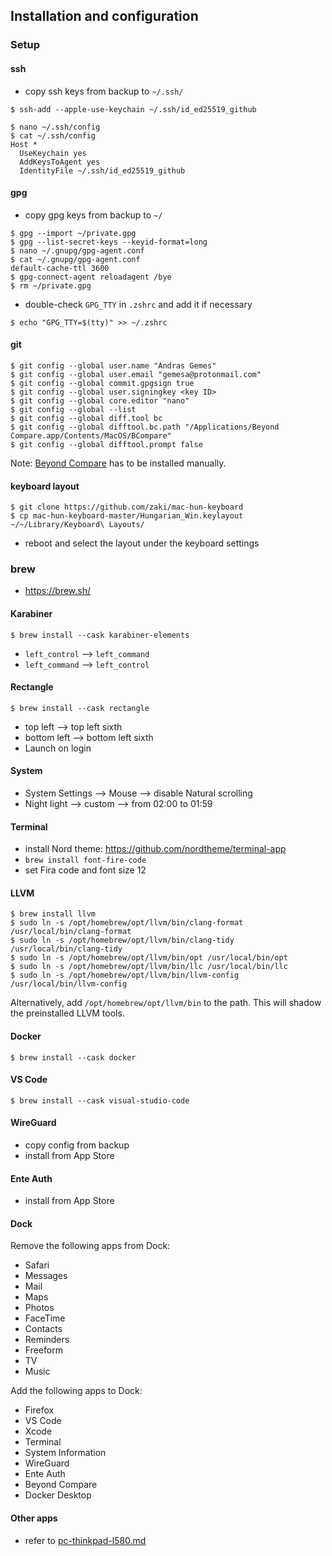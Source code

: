 ## Installation and configuration

### Setup

#### ssh

- copy ssh keys from backup to `~/.ssh/`

```
$ ssh-add --apple-use-keychain ~/.ssh/id_ed25519_github
```

```
$ nano ~/.ssh/config
$ cat ~/.ssh/config
Host *
  UseKeychain yes
  AddKeysToAgent yes
  IdentityFile ~/.ssh/id_ed25519_github
```

#### gpg

- copy gpg keys from backup to `~/`

```
$ gpg --import ~/private.gpg
$ gpg --list-secret-keys --keyid-format=long
$ nano ~/.gnupg/gpg-agent.conf
$ cat ~/.gnupg/gpg-agent.conf
default-cache-ttl 3600
$ gpg-connect-agent reloadagent /bye
$ rm ~/private.gpg
```

- double-check `GPG_TTY` in `.zshrc` and add it if necessary

```
$ echo "GPG_TTY=$(tty)" >> ~/.zshrc
```

#### git

```
$ git config --global user.name "Andras Gemes"
$ git config --global user.email "gemesa@protonmail.com"
$ git config --global commit.gpgsign true
$ git config --global user.signingkey <key ID>
$ git config --global core.editor "nano"
$ git config --global --list
$ git config --global diff.tool bc
$ git config --global difftool.bc.path "/Applications/Beyond Compare.app/Contents/MacOS/BCompare"
$ git config --global difftool.prompt false
```

Note: [Beyond Compare](https://www.scootersoftware.com/download) has to be installed manually.

#### keyboard layout

```
$ git clone https://github.com/zaki/mac-hun-keyboard
$ cp mac-hun-keyboard-master/Hungarian_Win.keylayout ~/~/Library/Keyboard\ Layouts/
```

- reboot and select the layout under the keyboard settings

### brew

- https://brew.sh/

#### Karabiner

```
$ brew install --cask karabiner-elements
```

- `left_control` —> `left_command`
- `left_command` —> `left_control`

#### Rectangle

```
$ brew install --cask rectangle
```

- top left —> top left sixth
- bottom left —> bottom left sixth
- Launch on login

#### System

- System Settings —> Mouse —> disable Natural scrolling
- Night light —> custom —> from 02:00 to 01:59

#### Terminal

- install Nord theme: https://github.com/nordtheme/terminal-app
- `brew install font-fire-code`
- set Fira code and font size 12

#### LLVM

```
$ brew install llvm
$ sudo ln -s /opt/homebrew/opt/llvm/bin/clang-format /usr/local/bin/clang-format
$ sudo ln -s /opt/homebrew/opt/llvm/bin/clang-tidy /usr/local/bin/clang-tidy
$ sudo ln -s /opt/homebrew/opt/llvm/bin/opt /usr/local/bin/opt
$ sudo ln -s /opt/homebrew/opt/llvm/bin/llc /usr/local/bin/llc
$ sudo ln -s /opt/homebrew/opt/llvm/bin/llvm-config /usr/local/bin/llvm-config
```

Alternatively, add `/opt/homebrew/opt/llvm/bin` to the path. This will shadow the preinstalled LLVM tools.

#### Docker

```
$ brew install --cask docker
```

#### VS Code

```
$ brew install --cask visual-studio-code
```

#### WireGuard

- copy config from backup
- install from App Store

#### Ente Auth

- install from App Store

#### Dock

Remove the following apps from Dock:

- Safari
- Messages
- Mail
- Maps
- Photos
- FaceTime
- Contacts
- Reminders
- Freeform
- TV
- Music

Add the following apps to Dock:

- Firefox
- VS Code
- Xcode
- Terminal
- System Information
- WireGuard
- Ente Auth
- Beyond Compare
- Docker Desktop

#### Other apps

- refer to [pc-thinkpad-l580.md](pc-thinkpad-l580.md)
